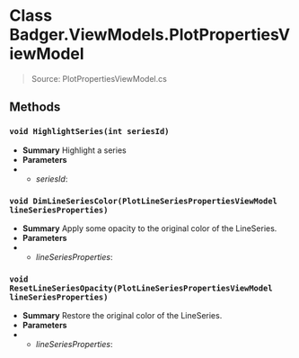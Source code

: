 # Class Badger.ViewModels.PlotPropertiesViewModel
> Source: PlotPropertiesViewModel.cs
## Methods
### ``void HighlightSeries(int seriesId)``
* **Summary**
  Highlight a series
* **Parameters**
* * _seriesId_: 
### ``void DimLineSeriesColor(PlotLineSeriesPropertiesViewModel lineSeriesProperties)``
* **Summary**
  Apply some opacity to the original color of the LineSeries.
* **Parameters**
* * _lineSeriesProperties_: 
### ``void ResetLineSeriesOpacity(PlotLineSeriesPropertiesViewModel lineSeriesProperties)``
* **Summary**
  Restore the original color of the LineSeries.
* **Parameters**
* * _lineSeriesProperties_: 
